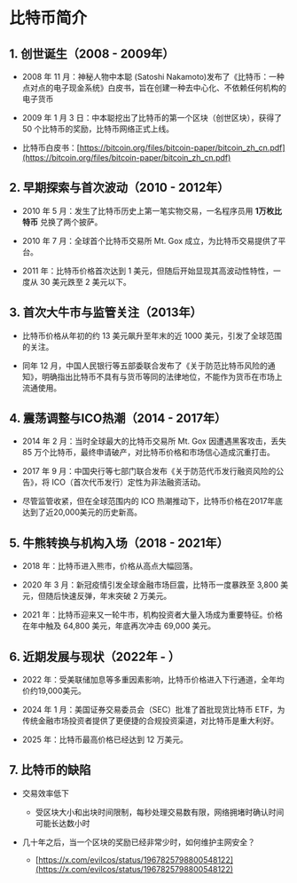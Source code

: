 # 比特币简介

## 1. 创世诞生（2008 - 2009年）

- 2008 年 11 月​​：神秘人物​中本聪 (Satoshi Nakamoto) ​发布了《比特币：一种点对点的电子现金系统》白皮书，旨在创建一种​​去中心化、不依赖任何机构​​的电子货币

- 2009 年 1 月 3 日：中本聪挖出了比特币的第一个区块（创世区块），获得了 50 个比特币的奖励，比特币网络正式上线。

- 比特币白皮书：[https://bitcoin.org/files/bitcoin-paper/bitcoin_zh_cn.pdf](https://bitcoin.org/files/bitcoin-paper/bitcoin_zh_cn.pdf)


## 2. 早期探索与首次波动（2010 - 2012年）

- 2010 年 5 月：发生了比特币历史上第一笔实物交易，一名程序员用 **1万枚比特币** 兑换了两个披萨。

- 2010 年 7 月：全球首个比特币交易所 Mt. Gox 成立，为比特币交易提供了平台。

- 2011 年：比特币价格首次达到 1 美元，但随后开始显现其高波动性特性，一度从 30 美元跌至 2 美元以下。


## 3. 首次大牛市与监管关注（2013年）

- 比特币价格从年初的约 13 美元飙升至年末的近 1000 美元，引发了全球范围的关注。

- 同年 12 月，中国人民银行等五部委联合发布了《关于防范比特币风险的通知》，明确指出比特币不具有与货币等同的法律地位，不能作为货币在市场上流通使用。


## 4. 震荡调整与ICO热潮（2014 - 2017年）

- 2014 年 2 月：当时全球最大的比特币交易所 Mt. Gox 因遭遇黑客攻击，丢失 85 万个比特币，最终申请破产，对比特币价格和市场信心造成沉重打击。

- 2017 年 9 月：中国央行等七部门联合发布《关于防范代币发行融资风险的公告》，将 ICO（首次代币发行）定性为非法融资活动。

- 尽管监管收紧，但在全球范围内的 ICO 热潮推动下，比特币价格在2017年底达到了近20,000美元的历史新高。


## 5. 牛熊转换与机构入场（2018 - 2021年）

- 2018 年：比特币进入熊市，价格从高点大幅回落。

- 2020 年 3 月：新冠疫情引发全球金融市场巨震，比特币一度暴跌至 3,800 美元，但随后快速反弹，年末突破 2 万美元。

- 2021 年：比特币迎来又一轮牛市，机构投资者大量入场成为重要特征。价格在年中触及 64,800 美元，年底再次冲击 69,000 美元。


## 6. 近期发展与现状（2022年 - ）

- 2022 年：受美联储加息等多重因素影响，比特币价格进入下行通道，全年均价约19,000美元。

- 2024 年 1 月：美国证券交易委员会（SEC）批准了首批现货比特币 ETF，为传统金融市场投资者提供了更便捷的合规投资渠道，对比特币是重大利好。

- 2025 年：比特币最高价格已经达到 12 万美元。

## 7. 比特币的缺陷

- ​​交易效率低下​

    * ​​受区块大小和出块时间限制，每秒处理交易数有限，网络拥堵时确认时间可能长达数小时


- 几十年之后，当一个区块的奖励已经非常少时，如何维护主网安全？

    * [https://x.com/evilcos/status/1967825798800548122](https://x.com/evilcos/status/1967825798800548122)



